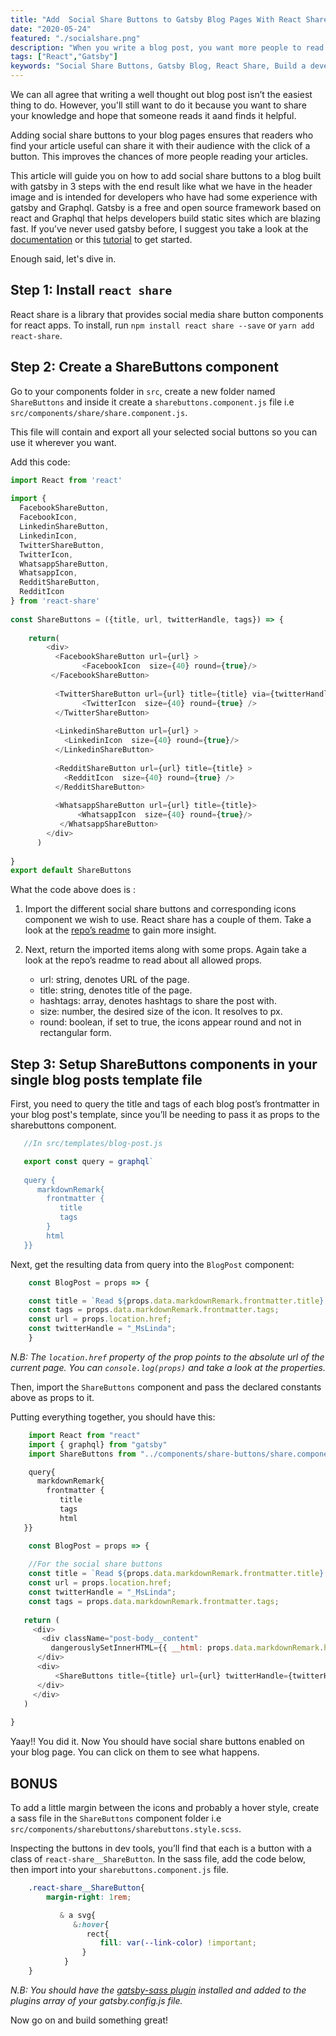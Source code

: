 ```yaml
---
title: "Add  Social Share Buttons to Gatsby Blog Pages With React Share In 3 Steps"
date: "2020-05-24"
featured: "./socialshare.png"
description: "When you write a blog post, you want more people to read it. In this post you'll learn how to add social share buttons to a blog built with gatsby in 3 steps"
tags: ["React","Gatsby"]
keywords: "Social Share Buttons, Gatsby Blog, React Share, Build a developer blog "
---
```


We can all agree that writing a well thought out blog post isn’t the easiest thing to do. However, you'll still want to do it because you want to share your knowledge and hope that someone reads it aand finds it helpful. 

Adding social share buttons to your blog pages ensures that readers who find your article useful can share it with their audience with the click of a button. This improves the chances of more people reading your articles.

This article will guide you on how to add social share buttons to a blog built with gatsby in 3 steps with the end result like what we have in the header image and is intended for developers who have had some experience with gatsby and Graphql. Gatsby is a free and open source framework based on react and Graphql that helps developers build static sites which are blazing fast. If you’ve never used gatsby before, I suggest you take a look at the <a class="inline-link" href="https://www.gatsbyjs.org/tutorial/">documentation</a> or this <a class="inline-link" href="https://ibaslogic.com/blog/gatsby-tutorial-from-scratch-for-beginners/#working-with-gatsby-data">tutorial</a> to get started.

Enough said, let's dive in.

## Step 1: Install `react share`

React share is a library that provides social media share button components for react apps. To install, run `npm install react share --save`   or   `yarn add react-share`.

## Step 2: Create a ShareButtons component

Go to your components folder in `src`, create a new folder named `ShareButtons` and inside it create a `sharebuttons.component.js` file i.e `src/components/share/share.component.js`. 

This file will contain and export all your selected social buttons so you can use it wherever you want. 

Add this code: 

```javascript
import React from 'react'
 
import {
  FacebookShareButton,
  FacebookIcon,
  LinkedinShareButton,
  LinkedinIcon,
  TwitterShareButton,
  TwitterIcon,
  WhatsappShareButton,
  WhatsappIcon,
  RedditShareButton,
  RedditIcon
} from 'react-share'
 
const ShareButtons = ({title, url, twitterHandle, tags}) => {
    
    return(
        <div>
          <FacebookShareButton url={url} >
                <FacebookIcon  size={40} round={true}/>
         </FacebookShareButton>
      
          <TwitterShareButton url={url} title={title} via={twitterHandle} hashtags={tags}>
                <TwitterIcon  size={40} round={true} />
          </TwitterShareButton>
      
          <LinkedinShareButton url={url} >
            <LinkedinIcon  size={40} round={true}/>
          </LinkedinShareButton>
      
          <RedditShareButton url={url} title={title} >
            <RedditIcon  size={40} round={true} />
          </RedditShareButton>
      
          <WhatsappShareButton url={url} title={title}>
               <WhatsappIcon  size={40} round={true}/>
           </WhatsappShareButton>
        </div>
      )
      
}
export default ShareButtons

```

What the code above does is :

1. Import the different social share buttons  and corresponding icons component we wish to use. React share has a couple of them. Take a look at the <a class="inline-link" href="https://github.com/nygardk/react-share">repo’s readme</a> to gain more insight.

2.  Next, return the imported items along with some props. Again take a look at the repo’s readme to read about all allowed props.
    - url: string, denotes URL of the page.
    - title: string, denotes title of the page.
    - hashtags: array, denotes hashtags to share the post with.
    - size: number, the desired size of the icon. It resolves to px.
    - round: boolean, if set to true, the icons appear round and not in rectangular form.


##  Step 3: Setup ShareButtons components in your single blog posts template file

First, you need to query the title and tags of each blog post’s frontmatter in your blog post's template, since you’ll be needing to pass it as props to the sharebuttons component. 

```javascript
   //In src/templates/blog-post.js

   export const query = graphql`
 
   query {
      markdownRemark{
        frontmatter {
           title
           tags
        }
        html 
   }}

```


Next, get the resulting data from query into the `BlogPost` component:

```javascript
    const BlogPost = props => {

    const title = `Read ${props.data.markdownRemark.frontmatter.title} `;
    const tags = props.data.markdownRemark.frontmatter.tags;
    const url = props.location.href;
    const twitterHandle = "_MsLinda";
    }

```

*N.B: The `location.href` property of the prop points to the absolute url of the current page. You can `console.log(props)` and take a look at the properties.* 

Then, import the `ShareButtons` component and pass the declared constants above as props to it.

Putting everything together, you should have this:

```javascript
    import React from "react"
    import { graphql} from "gatsby"
    import ShareButtons from "../components/share-buttons/share.component"

    query{
      markdownRemark{
        frontmatter {
           title
           tags
           html 
   }}

    const BlogPost = props => {
 
    //For the social share buttons
    const title = `Read ${props.data.markdownRemark.frontmatter.title} `;
    const url = props.location.href;
    const twitterHandle = "_MsLinda";
    const tags = props.data.markdownRemark.frontmatter.tags;
 
   return (
     <div>
       <div className="post-body__content"
         dangerouslySetInnerHTML={{ __html: props.data.markdownRemark.html}}>
      </div>
      <div>
          <ShareButtons title={title} url={url} twitterHandle={twitterHandle} tags={tags}/>
      </div>
     </div>
   )
 
}

```


Yaay!! You did it. Now You should have social share buttons enabled on your blog page. You can click on them to see what happens.

## BONUS

To add a little margin between the icons and probably a hover style, create a sass file in the `ShareButtons` component folder i.e `src/components/sharebuttons/sharebuttons.style.scss`.

Inspecting the buttons in dev tools, you’ll find that each is a button with a class of  `react-share__ShareButton`. In the sass file, add the code below, then import into your `sharebuttons.component.js` file.

```css
    .react-share__ShareButton{
        margin-right: 1rem;

           & a svg{
              &:hover{
                 rect{
                    fill: var(--link-color) !important;
                }
            }
    }
```


*N.B: You should have the <a href="https://www.gatsbyjs.org/docs/sass/" class="inline-link">gatsby-sass plugin</a> installed and added to the plugins array of your gatsby.config.js file.*

Now go on and build something great!




